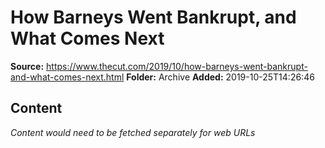 # How Barneys Went Bankrupt, and What Comes Next

**Source:** https://www.thecut.com/2019/10/how-barneys-went-bankrupt-and-what-comes-next.html
**Folder:** Archive
**Added:** 2019-10-25T14:26:46




## Content
*Content would need to be fetched separately for web URLs*
